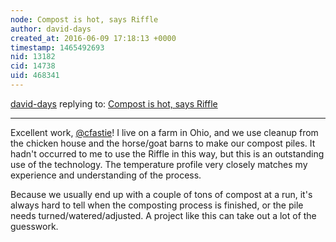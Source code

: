 ```yaml
---
node: Compost is hot, says Riffle
author: david-days
created_at: 2016-06-09 17:18:13 +0000
timestamp: 1465492693
nid: 13182
cid: 14738
uid: 468341
---
```




[david-days](../profile/david-days) replying to: [Compost is hot, says Riffle](../notes/cfastie/06-09-2016/compost-is-hot-says-riffle)

----
Excellent work, [@cfastie](/profile/cfastie)!  I live on a farm in Ohio, and we use cleanup from the chicken house and the horse/goat barns to make our compost piles.  It hadn't occurred to me to use the Riffle in this way, but this is an outstanding use of the technology.  The temperature profile very closely matches my experience and understanding of the process.

Because we usually end up with a couple of tons of compost at a run, it's always hard to tell when the composting process is finished, or the pile needs turned/watered/adjusted.  A project like this can take out a lot of the guesswork.